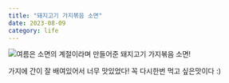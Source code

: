 ```yaml
---
title: "돼지고기 가지볶음 소면"
date: 2023-08-09
category: life
---
```


![](/storage/1691585183.jpg)여름은 소면의 계절이라며 만들어준 돼지고기 가지볶음 소면!

가지에 간이 잘 배여있어서 너무 맛있었다! 꼭 다시한번 먹고 싶은맛이다 :)
